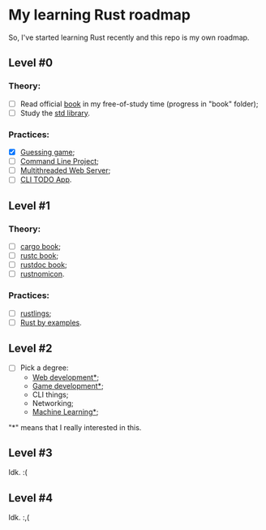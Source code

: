 
# My learning Rust roadmap

So, I've started learning Rust recently and this repo is my own roadmap.

## Level #0

### Theory:
- [ ] Read official [book](https://doc.rust-lang.org/book/) in my free-of-study time (progress in "book" folder);
- [ ] Study the [std library](https://doc.rust-lang.org/std/index.html).

### Practices:
- [x] [Guessing game](https://doc.rust-lang.org/book/ch02-00-guessing-game-tutorial.html);
- [ ] [Command Line Project](https://doc.rust-lang.org/book/ch12-00-an-io-project.html);
- [ ] [Multithreaded Web Server](https://doc.rust-lang.org/book/ch20-00-final-project-a-web-server.html);
- [ ] [CLI TODO App](https://www.freecodecamp.org/news/how-to-build-a-to-do-app-with-rust/).
## Level #1

### Theory:
- [ ] [cargo book](https://doc.rust-lang.org/cargo/index.html);
- [ ] [rustc book](https://doc.rust-lang.org/rustc/index.html);
- [ ] [rustdoc book](https://doc.rust-lang.org/rustdoc/index.html);
- [ ] [rustnomicon](https://doc.rust-lang.org/nomicon/index.html).

### Practices:
- [ ] [rustlings](https://github.com/rust-lang/rustlings/);
- [ ] [Rust by examples](https://doc.rust-lang.org/stable/rust-by-example/).
## Level #2
- [ ] Pick a degree:
    - [Web development*](https://www.arewewebyet.org/);
    - [Game development*](https://arewegameyet.rs/);
    - CLI things;
    - Networking;
    - [Machine Learning*](https://www.arewelearningyet.com/);

"*" means that I really interested in this.
## Level #3
Idk. :(
## Level #4
Idk. :,(